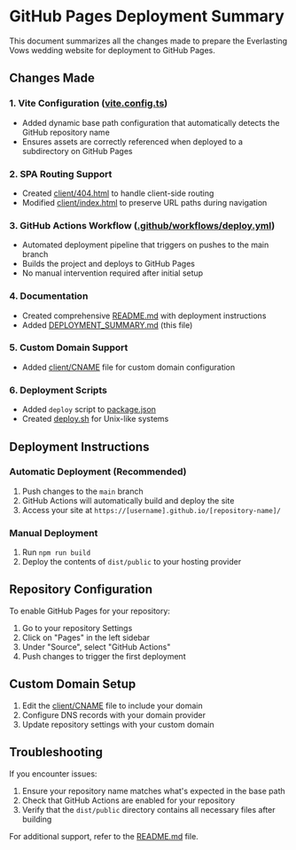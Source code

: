 # GitHub Pages Deployment Summary

This document summarizes all the changes made to prepare the Everlasting Vows wedding website for deployment to GitHub Pages.

## Changes Made

### 1. Vite Configuration ([vite.config.ts](vite.config.ts))
- Added dynamic base path configuration that automatically detects the GitHub repository name
- Ensures assets are correctly referenced when deployed to a subdirectory on GitHub Pages

### 2. SPA Routing Support
- Created [client/404.html](client/404.html) to handle client-side routing
- Modified [client/index.html](client/index.html) to preserve URL paths during navigation

### 3. GitHub Actions Workflow ([.github/workflows/deploy.yml](.github/workflows/deploy.yml))
- Automated deployment pipeline that triggers on pushes to the main branch
- Builds the project and deploys to GitHub Pages
- No manual intervention required after initial setup

### 4. Documentation
- Created comprehensive [README.md](README.md) with deployment instructions
- Added [DEPLOYMENT_SUMMARY.md](DEPLOYMENT_SUMMARY.md) (this file)

### 5. Custom Domain Support
- Added [client/CNAME](client/CNAME) file for custom domain configuration

### 6. Deployment Scripts
- Added `deploy` script to [package.json](package.json)
- Created [deploy.sh](deploy.sh) for Unix-like systems

## Deployment Instructions

### Automatic Deployment (Recommended)
1. Push changes to the `main` branch
2. GitHub Actions will automatically build and deploy the site
3. Access your site at `https://[username].github.io/[repository-name]/`

### Manual Deployment
1. Run `npm run build`
2. Deploy the contents of `dist/public` to your hosting provider

## Repository Configuration

To enable GitHub Pages for your repository:

1. Go to your repository Settings
2. Click on "Pages" in the left sidebar
3. Under "Source", select "GitHub Actions"
4. Push changes to trigger the first deployment

## Custom Domain Setup

1. Edit the [client/CNAME](client/CNAME) file to include your domain
2. Configure DNS records with your domain provider
3. Update repository settings with your custom domain

## Troubleshooting

If you encounter issues:

1. Ensure your repository name matches what's expected in the base path
2. Check that GitHub Actions are enabled for your repository
3. Verify that the `dist/public` directory contains all necessary files after building

For additional support, refer to the [README.md](README.md) file.